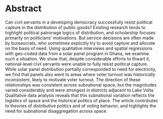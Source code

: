 # Abstract

Can civil servants in a developing democracy successfully resist political capture in the distribution of public goods? Existing research tends to highlight political patronage logics of distribution, and scholarship focuses primarily on politicians’ motivations. But service decisions are often made by bureaucrats, who sometimes explicitly try to avoid capture and allocate on the basis of need. Using qualitative interviews and spatial regressions with geo-coded data from a solar panel program in Ghana, we examine such a situation. We show that, despite considerable efforts to thwart it, national-level civil servants were unable to fully resist political capture. While solar panel distribution partially corresponded to need for electricity, we find that panels also went to areas where voter turnout was historically inconsistent, likely to motivate voter turnout. The direction of these relationships was consistent across subnational space, but the magnitudes varied considerably and were strongest in districts adjacent to Lake Volta. Qualitative data analysis reveals that this subnational variation reflects the logistics of space and the historical politics of place. The article contributes to theories of distributive politics and of voting behavior, and highlights the need for subnational disaggregation across space.
